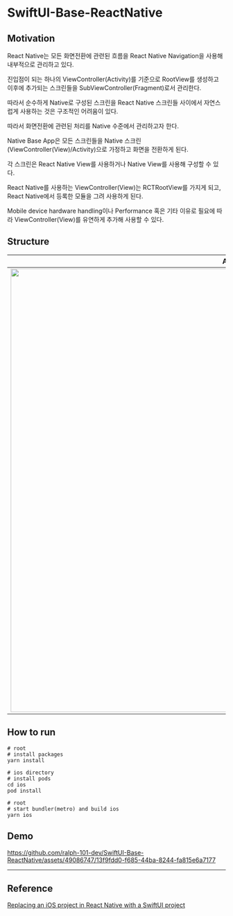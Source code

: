 # SwiftUI-Base-ReactNative

## Motivation

React Native는 모든 화면전환에 관련된 흐름을 React Native Navigation을 사용해 내부적으로 관리하고 있다.

진입점이 되는 하나의 ViewController(Activity)를 기준으로 RootView를 생성하고 이후에 추가되는 스크린들을 SubViewController(Fragment)로서 관리한다.

따라서 순수하게 Native로 구성된 스크린을 React Native 스크린들 사이에서 자연스럽게 사용하는 것은 구조적인 어려움이 있다.

따라서 화면전환에 관련된 처리를 Native 수준에서 관리하고자 한다.


Native Base App은 모든 스크린들을 Native 스크린(ViewController(View)/Activity)으로 가정하고 화면을 전환하게 된다.

각 스크린은 React Native View를 사용하거나 Native View를 사용해 구성할 수 있다.

React Native를 사용하는 ViewController(View)는 RCTRootView를 가지게 되고, React Native에서 등록한 모듈을 그려 사용하게 된다.

Mobile device hardware handling이나 Performance 혹은 기타 이유로 필요에 따라 ViewController(View)를 유연하게 추가해 사용할 수 있다.

## Structure

| AS-IS | TO-BE |
| -- | -- |
| <img width=1024 src="https://user-images.githubusercontent.com/49086747/264963483-c6e70282-4371-4c34-a8e6-a130d0fc7d51.png"> | <img width=1024 src="https://user-images.githubusercontent.com/49086747/264961034-33947a50-5836-4d24-8073-f247a81fb49f.png"> |

## How to run

```shell
# root
# install packages
yarn install

# ios directory
# install pods
cd ios
pod install

# root
# start bundler(metro) and build ios
yarn ios
```

## Demo

https://github.com/ralph-101-dev/SwiftUI-Base-ReactNative/assets/49086747/13f9fdd0-f685-44ba-8244-fa815e6a7177

---
## Reference

[Replacing an iOS project in React Native with a SwiftUI project](https://gist.github.com/ralph-101-dev/c606dc4b4e422b9ce8ab137928615311)
